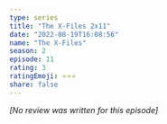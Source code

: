 ```yaml
---
type: series
title: "The X-Files 2x11"
date: "2022-08-19T16:08:56"
name: "The X-Files"
season: 2
episode: 11
rating: 3
ratingEmoji: ⭐️⭐️⭐️
share: false
---
```


_[No review was written for this episode]_
